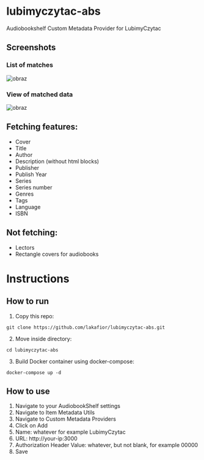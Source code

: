 # lubimyczytac-abs
Audiobookshelf Custom Metadata Provider for LubimyCzytac

## Screenshots

### List of matches
![obraz](https://github.com/user-attachments/assets/f18d64fe-2849-4669-92b9-b2471f6a9a29)

### View of matched data
![obraz](https://github.com/user-attachments/assets/425ae529-3ab2-4e64-a998-0de8861b40ec)

## Fetching features:
- Cover
- Title
- Author
- Description (without html blocks)
- Publisher
- Publish Year
- Series
- Series number
- Genres
- Tags
- Language
- ISBN

## Not fetching:
- Lectors
- Rectangle covers for audiobooks

# Instructions

## How to run
1. Copy this repo:
```
git clone https://github.com/lakafior/lubimyczytac-abs.git
```
2. Move inside directory:
```
cd lubimyczytac-abs
```
3. Build Docker container using docker-compose:
```
docker-compose up -d
```

## How to use
1. Navigate to your AudiobookShelf settings
2. Navigate to Item Metadata Utils
3. Navigate to Custom Metadata Providers
4. Click on Add
5. Name: whatever for example LubimyCzytac
6. URL: http://your-ip:3000
7. Authorization Header Value: whatever, but not blank, for example 00000
8. Save
